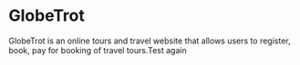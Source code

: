 # GlobeTrot

GlobeTrot is an online tours and travel website that allows users to register, book, pay for booking of travel tours.Test again

